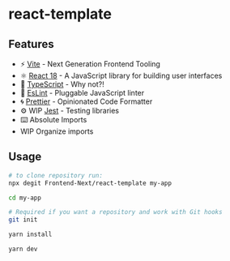 # react-template

## Features

- ⚡️ [Vite](https://vitejs.dev/) - Next Generation Frontend Tooling
- ⚛️ [React 18](https://reactjs.org/) - A JavaScript library for building user interfaces
- 💎 [TypeScript](https://www.typescriptlang.org/) - Why not?!
- 🔨 [EsLint](https://eslint.org/) - Pluggable JavaScript linter
- 🌀 [Prettier](https://prettier.io) - Opinionated Code Formatter
- ⚙️ WIP [Jest](https://jestjs.io/) - Testing libraries
- ⌨️ Absolute Imports
- WIP Organize imports

## Usage

```bash
# to clone repository run:
npx degit Frontend-Next/react-template my-app

cd my-app

# Required if you want a repository and work with Git hooks
git init

yarn install

yarn dev
```
